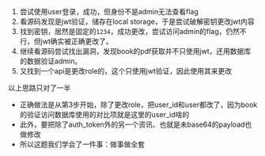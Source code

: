 1. 尝试使用user登录，成功，但身份不是admin无法查看flag
2. 看源码发现是jwt验证，储存在local storage，于是尝试破解密钥更改jwt内容
3. 找到密钥，居然是固定的`1234`，成功更改，尝试访问admin的flag，仍然不行，但jwt确实被正确更改了。
4. 继续看源码尝试找出漏洞，发现book的pdf获取并不只使用jwt，还用数据库的数据验证admin。
5. 又找到一个api是更改role的，这个只使用jwt验证，因此使用其来更改

以上思路只对了一半
- 正确做法是从第3步开始，除了更改role，把user_id和user都改了，因为book的验证访问数据库使用的对比项就是这里的user_id啥的
- 此外，要把除了auth_token外的另一个资讯、也就是未base64的payload也做修改
- 所以这题我们学会了一件事：做事做全套